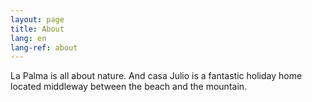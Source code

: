 ```yaml
---
layout: page
title: About
lang: en
lang-ref: about
---
```


La Palma is all about nature. And casa Julio is a fantastic holiday home located middleway between the beach and the mountain.
